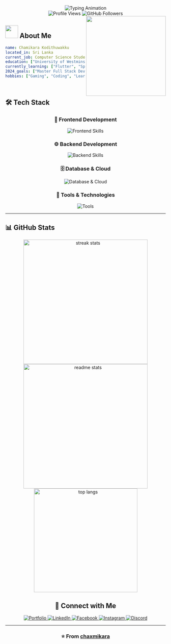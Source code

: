 <div align="center">

<img src="https://readme-typing-svg.herokuapp.com?font=Fira+Code&size=25&duration=3000&pause=1000&color=58A6FF&center=true&vCenter=true&width=600&lines=Welcome+to+my+GitHub+Profile!;Full+Stack+Developer;Computer+Science+Student;Always+learning+new+technologies" alt="Typing Animation"/>

<br/>

<img src="https://komarev.com/ghpvc/?username=chaxmikara&label=Profile%20views&color=0e75b6&style=flat" alt="Profile Views" />
<img src="https://img.shields.io/github/followers/chaxmikara?label=Followers&style=social" alt="GitHub Followers" />

</div>

<img align="right" height="250" src="https://camo.githubusercontent.com/24a2cbaa12decb1777911cfb99bc23971d8a1edbe9ddd08a4a5183edd49d7474/68747470733a2f2f67696664622e636f6d2f696d616765732f686967682f70726f6772616d6d696e672d737469636b2d6669677572652d676f696e672d6372617a792d6f6e2d666972652d6a36696934706a75397864746e7362722e676966"/>

## <img src="https://media.giphy.com/media/WUlplcMpOCEmTGBtBW/giphy.gif" width="40"> **About Me**

```yaml
name: Chamikara Kodithuwakku
located_in: Sri Lanka
current_job: Computer Science Student
education: ["University of Westminster"]
currently_learning: ["Flutter", "Spring Boot", "Go", "Firebase"]
2024_goals: ["Master Full Stack Development", "Build Amazing Projects"]
hobbies: ["Gaming", "Coding", "Learning New Technologies", "Open Source"]
```

<br/>

## 🛠️ Tech Stack

<div align="center">

### 🎨 Frontend Development
<p>
<img src="https://skillicons.dev/icons?i=html,css,js,react,nextjs,flutter,dart" alt="Frontend Skills" />
</p>

### ⚙️ Backend Development
<p>
<img src="https://skillicons.dev/icons?i=java,spring,go,python,nodejs,express" alt="Backend Skills" />
</p>

### 🗄️ Database & Cloud
<p>
<img src="https://skillicons.dev/icons?i=mysql,postgresql,mongodb,firebase,aws,docker" alt="Database & Cloud" />
</p>

### 🔧 Tools & Technologies
<p>
<img src="https://skillicons.dev/icons?i=git,github,vscode,figma,postman,linux" alt="Tools" />
</p>

</div>

---



## 📊 GitHub Stats

<div align="center">
  
<img width="390" src="https://github-readme-streak-stats.herokuapp.com/?user=chaxmikara&count_private=true&theme=react&border_radius=10" alt="streak stats"/>
<img width="390" src="https://github-readme-stats.vercel.app/api?username=chaxmikara&count_private=true&show_icons=true&theme=react&rank_icon=github&border_radius=10" alt="readme stats" />
<br/>
<img width="325" align="center" src="https://github-readme-stats.vercel.app/api/top-langs/?username=chaxmikara&hide=HTML&langs_count=8&layout=compact&theme=react&border_radius=10&size_weight=0.5&count_weight=0.5&exclude_repo=github-readme-stats" alt="top langs" />



## 🤝 Connect with Me

<div align="center">

<a href="https://poritfolio-chamikar-git-83a2e2-chamikara-kodithuwakkus-projects.vercel.app/" target="_blank">
<img src="https://img.shields.io/badge/Portfolio-FF5722?style=for-the-badge&logo=todoist&logoColor=white" alt="Portfolio"/>
</a>
<a href="https://www.linkedin.com/in/chamikara-kodithuwakku-5a1532292/" target="_blank">
<img src="https://img.shields.io/badge/LinkedIn-0077B5?style=for-the-badge&logo=linkedin&logoColor=white" alt="LinkedIn"/>
</a>
<a href="https://www.facebook.com/chamikara.dimuth" target="_blank">
<img src="https://img.shields.io/badge/Facebook-1877F2?style=for-the-badge&logo=facebook&logoColor=white" alt="Facebook"/>
</a>
<a href="https://www.instagram.com/cham.i_.xx/" target="_blank">
<img src="https://img.shields.io/badge/Instagram-E4405F?style=for-the-badge&logo=instagram&logoColor=white" alt="Instagram"/>
</a>
<a href="https://discord.gg/ChaXmikara" target="_blank">
<img src="https://img.shields.io/badge/Discord-7289DA?style=for-the-badge&logo=discord&logoColor=white" alt="Discord"/>
</a>

</div>

---

<div align="center">

### ⭐ From [chaxmikara](https://github.com/chaxmikara)

</div>
